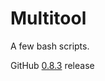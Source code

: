 # Multitool
A few bash scripts.

GitHub [0.8.3](https://github.com/StanleyProjects/Multitool/releases/tag/0.8.3) release
